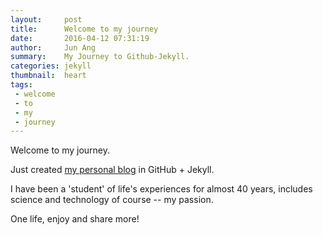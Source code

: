 ```yaml
---
layout:     post
title:      Welcome to my journey
date:       2016-04-12 07:31:19
author:     Jun Ang
summary:    My Journey to Github-Jekyll.
categories: jekyll
thumbnail:  heart
tags:
 - welcome
 - to
 - my
 - journey
---
```


Welcome to my journey.

Just created [my personal blog][1] in GitHub + Jekyll.

I have been a 'student' of life's experiences for almost 40 years, includes science and technology of course -- my passion.

One life, enjoy and share more!

[1]: http://junang3.github.io/

